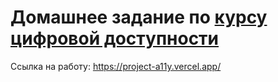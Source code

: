 # Домашнее задание по [курсу цифровой доступности](https://kurmak.info/)

Ссылка на работу: https://project-a11y.vercel.app/
